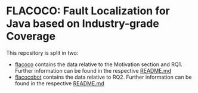 # FLACOCO: Fault Localization for Java based on Industry-grade Coverage

This repository is split in two:
- [flacoco](flacoco) contains the data relative to the Motivation section and RQ1. Further information can be found in the respective [README.md](flacoco/README.md)
- [flacocobot](flacocobot) contains the data relative to RQ2. Further information can be found in the respective [README.md](flacocobot/README.md)
